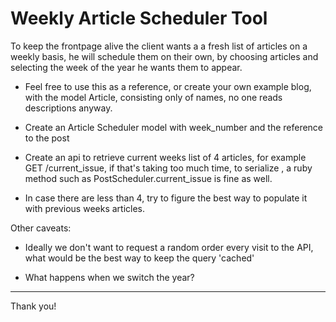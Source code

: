#  Weekly Article Scheduler Tool

To keep the frontpage alive the client wants a a fresh list of articles on a weekly basis, he will schedule them on their own, by choosing articles and selecting the week of the year he wants them to appear.

- Feel free to use this as a reference, or create your own example blog, with the model Article, consisting only of names, no one reads descriptions anyway. 

- Create an Article Scheduler model with week_number and the reference to the post

- Create an api to retrieve current weeks list of 4 articles, for example GET /current_issue, if that's taking too much time, to serialize , a ruby method such as PostScheduler.current_issue is fine as well.

- In case there are less than 4, try to figure the best way to populate it with previous weeks articles.

Other caveats:

- Ideally we don't want to request a random order every visit to the API, what would be the best way to keep the query 'cached'
 
- What happens when we switch the year?


--- 

Thank you!